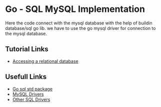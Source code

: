 # Go - SQL MySQL Implementation

Here the code connect with the mysql database with the help of buildin database/sql go lib.
we have to use the go mysql driver for connection to the mysql database.

## Tutorial Links
* [Accessing a relational database](https://go.dev/doc/tutorial/database-access)


## Usefull Links
* [Go sql std package](https://pkg.go.dev/database/sql)
* [MySQL Drivers](https://pkg.go.dev/github.com/go-sql-driver/mysql)
* [Other SQL Drivers](https://go.dev/wiki/SQLDrivers)
